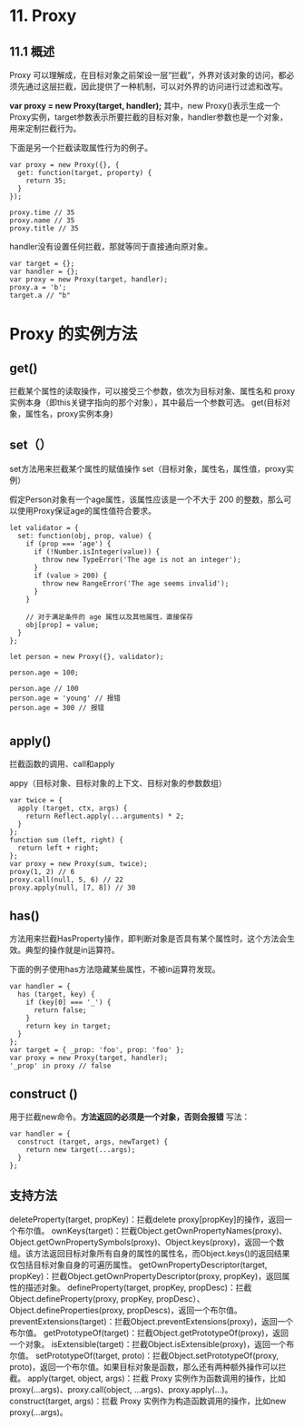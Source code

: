 #  11. Proxy


## 11.1 概述
Proxy 可以理解成，在目标对象之前架设一层“拦截”，外界对该对象的访问，都必须先通过这层拦截，因此提供了一种机制，可以对外界的访问进行过滤和改写。

**var proxy = new Proxy(target, handler);**
其中，new Proxy()表示生成一个Proxy实例，target参数表示所要拦截的目标对象，handler参数也是一个对象，用来定制拦截行为。

下面是另一个拦截读取属性行为的例子。
```
var proxy = new Proxy({}, {
  get: function(target, property) {
    return 35;
  }
});

proxy.time // 35
proxy.name // 35
proxy.title // 35
```



handler没有设置任何拦截，那就等同于直接通向原对象。

```
var target = {};
var handler = {};
var proxy = new Proxy(target, handler);
proxy.a = 'b';
target.a // "b"

```


#

# Proxy 的实例方法

## get()

拦截某个属性的读取操作，可以接受三个参数，依次为目标对象、属性名和 proxy 实例本身（即this关键字指向的那个对象），其中最后一个参数可选。
get(目标对象，属性名，proxy实例本身)

## set（）
set方法用来拦截某个属性的赋值操作
set（目标对象，属性名，属性值，proxy实例）

假定Person对象有一个age属性，该属性应该是一个不大于 200 的整数，那么可以使用Proxy保证age的属性值符合要求。

```
let validator = {
  set: function(obj, prop, value) {
    if (prop === 'age') {
      if (!Number.isInteger(value)) {
        throw new TypeError('The age is not an integer');
      }
      if (value > 200) {
        throw new RangeError('The age seems invalid');
      }
    }

    // 对于满足条件的 age 属性以及其他属性，直接保存
    obj[prop] = value;
  }
};

let person = new Proxy({}, validator);

person.age = 100;

person.age // 100
person.age = 'young' // 报错
person.age = 300 // 报错
```
#

## apply()
拦截函数的调用、call和apply

appy（目标对象、目标对象的上下文、目标对象的参数数组）

```
var twice = {
  apply (target, ctx, args) {
    return Reflect.apply(...arguments) * 2;
  }
};
function sum (left, right) {
  return left + right;
};
var proxy = new Proxy(sum, twice);
proxy(1, 2) // 6
proxy.call(null, 5, 6) // 22
proxy.apply(null, [7, 8]) // 30
```
## has()
方法用来拦截HasProperty操作，即判断对象是否具有某个属性时，这个方法会生效。典型的操作就是in运算符。

下面的例子使用has方法隐藏某些属性，不被in运算符发现。
```
var handler = {
  has (target, key) {
    if (key[0] === '_') {
      return false;
    }
    return key in target;
  }
};
var target = { _prop: 'foo', prop: 'foo' };
var proxy = new Proxy(target, handler);
'_prop' in proxy // false
```
## construct ()
用于拦截new命令。**方法返回的必须是一个对象，否则会报错**
写法：
```
var handler = {
  construct (target, args, newTarget) {
    return new target(...args);
  }
};
```
## 支持方法
deleteProperty(target, propKey)：拦截delete proxy[propKey]的操作，返回一个布尔值。
ownKeys(target)：拦截Object.getOwnPropertyNames(proxy)、Object.getOwnPropertySymbols(proxy)、Object.keys(proxy)，返回一个数组。该方法返回目标对象所有自身的属性的属性名，而Object.keys()的返回结果仅包括目标对象自身的可遍历属性。
getOwnPropertyDescriptor(target, propKey)：拦截Object.getOwnPropertyDescriptor(proxy, propKey)，返回属性的描述对象。
defineProperty(target, propKey, propDesc)：拦截Object.defineProperty(proxy, propKey, propDesc）、Object.defineProperties(proxy, propDescs)，返回一个布尔值。
preventExtensions(target)：拦截Object.preventExtensions(proxy)，返回一个布尔值。
getPrototypeOf(target)：拦截Object.getPrototypeOf(proxy)，返回一个对象。
isExtensible(target)：拦截Object.isExtensible(proxy)，返回一个布尔值。
setPrototypeOf(target, proto)：拦截Object.setPrototypeOf(proxy, proto)，返回一个布尔值。如果目标对象是函数，那么还有两种额外操作可以拦截。
apply(target, object, args)：拦截 Proxy 实例作为函数调用的操作，比如proxy(...args)、proxy.call(object, ...args)、proxy.apply(...)。
construct(target, args)：拦截 Proxy 实例作为构造函数调用的操作，比如new proxy(...args)。
